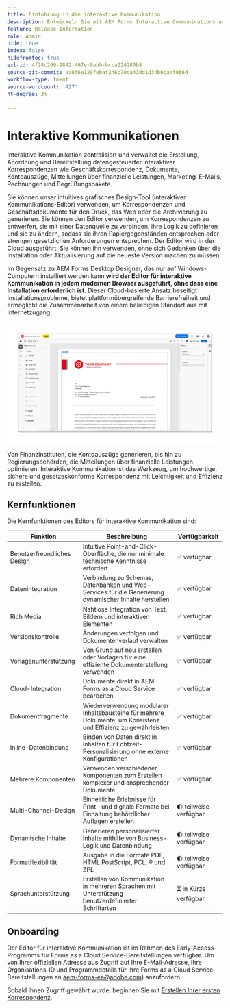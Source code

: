 ```yaml
---
title: Einführung in die interaktive Kommunikation
description: Entwickeln Sie mit AEM Forms Interactive Communications auf einfache Weise dynamische, datengesteuerte Kommunikationen
feature: Release Information
role: Admin
hide: true
index: false
hidefromtoc: true
exl-id: 4f28c260-9842-467e-8abb-bcca224280b8
source-git-commit: aa8f6e129febaf246b70da43dd1d34b6caaf066d
workflow-type: tm+mt
source-wordcount: '427'
ht-degree: 3%

---
```


# Interaktive Kommunikationen

Interaktive Kommunikation zentralisiert und verwaltet die Erstellung, Anordnung und Bereitstellung datengesteuerter interaktiver Korrespondenzen wie Geschäftskorrespondenz, Dokumente, Kontoauszüge, Mitteilungen über finanzielle Leistungen, Marketing-E-Mails, Rechnungen und Begrüßungspakete.

Sie können unser intuitives grafisches Design-Tool (interaktiver Kommunikations-Editor) verwenden, um Korrespondenzen und Geschäftsdokumente für den Druck, das Web oder die Archivierung zu generieren. Sie können den Editor verwenden, um Korrespondenzen zu entwerfen, sie mit einer Datenquelle zu verbinden, ihre Logik zu definieren und sie zu ändern, sodass sie ihren Papiergegenständen entsprechen oder strengen gesetzlichen Anforderungen entsprechen. Der Editor wird in der Cloud ausgeführt. Sie können ihn verwenden, ohne sich Gedanken über die Installation oder Aktualisierung auf die neueste Version machen zu müssen.

Im Gegensatz zu AEM Forms Desktop Designer, das nur auf Windows-Computern installiert werden kann **wird der Editor für interaktive Kommunikation in jedem modernen Browser ausgeführt, ohne dass eine Installation erforderlich ist**. Dieser Cloud-basierte Ansatz beseitigt Installationsprobleme, bietet plattformübergreifende Barrierefreiheit und ermöglicht die Zusammenarbeit von einem beliebigen Standort aus mit Internetzugang.

![Editor für interaktive Kommunikationen](/help/forms/assets/ic-editor.png)

Von Finanzinstituten, die Kontoauszüge generieren, bis hin zu Regierungsbehörden, die Mitteilungen über finanzielle Leistungen optimieren: Interaktive Kommunikation ist das Werkzeug, um hochwertige, sichere und gesetzeskonforme Korrespondenz mit Leichtigkeit und Effizienz zu erstellen.


## Kernfunktionen

Die Kernfunktionen des Editors für interaktive Kommunikation sind:

| Funktion | Beschreibung | Verfügbarkeit |
|------------|-------------|--------------|
| Benutzerfreundliches Design | Intuitive Point-and-Click-Oberfläche, die nur minimale technische Kenntnisse erfordert | ✅ verfügbar |
| Datenintegration | Verbindung zu Schemas, Datenbanken und Web-Services für die Generierung dynamischer Inhalte herstellen | ✅ verfügbar |
| Rich Media | Nahtlose Integration von Text, Bildern und interaktiven Elementen | ✅ verfügbar |
| Versionskontrolle | Änderungen verfolgen und Dokumentenverlauf verwalten | ✅ verfügbar |
| Vorlagenunterstützung | Von Grund auf neu erstellen oder Vorlagen für eine effiziente Dokumenterstellung verwenden | ✅ verfügbar |
| Cloud-Integration | Dokumente direkt in AEM Forms as a Cloud Service bearbeiten | ✅ verfügbar |
| Dokumentfragmente | Wiederverwendung modularer Inhaltsbausteine für mehrere Dokumente, um Konsistenz und Effizienz zu gewährleisten | ✅ verfügbar |
| Inline-Datenbindung | Binden von Daten direkt in Inhalten für Echtzeit-Personalisierung ohne externe Konfigurationen | ✅ verfügbar |
| Mehrere Komponenten | Verwenden verschiedener Komponenten zum Erstellen komplexer und ansprechender Dokumente | ✅ verfügbar |
| Multi-Channel-Design | Einheitliche Erlebnisse für Print- und digitale Formate bei Einhaltung behördlicher Auflagen erstellen | 🌓 teilweise verfügbar |
| Dynamische Inhalte | Generieren personalisierter Inhalte mithilfe von Business-Logik und Datenbindung | 🌓 teilweise verfügbar |
| Formatflexibilität | Ausgabe in die Formate PDF, HTML PostScript, PCL, ®️ und ZPL | 🌓 teilweise verfügbar |
| Sprachunterstützung | Erstellen von Kommunikation in mehreren Sprachen mit Unterstützung benutzerdefinierter Schriftarten | ⏳ in Kürze verfügbar |

## Onboarding

Der Editor für interaktive Kommunikation ist im Rahmen des Early-Access-Programms für Forms as a Cloud Service-Bereitstellungen verfügbar. Um von Ihrer offiziellen Adresse aus Zugriff auf Ihre E-Mail-Adresse, Ihre Organisations-ID und Programmdetails für Ihre Forms as a Cloud Service-Bereitstellungen an [](mailto:aem-forms-ea@adobe.com)aem-forms-ea@adobe.com) anzufordern.

Sobald Ihnen Zugriff gewährt wurde, beginnen Sie mit [Erstellen Ihrer ersten Korrespondenz](https://video.tv.adobe.com/v/3444094/).

<!-- 

## Next

* Create your first correspondence
* Frequently asked issues


* Familiarize yourself with terminology and concepts
* Walkthrough of interactive communications editor
* Create a fragment
* Preview and test a correspondence

-->
